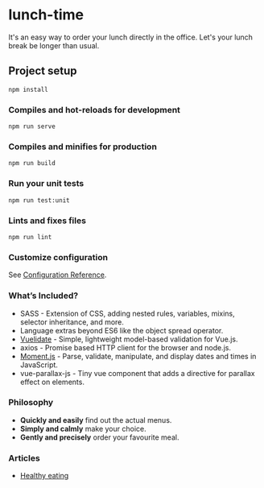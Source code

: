 # lunch-time
It's an easy way to order your lunch directly in the office. Let's your lunch break be longer than usual.

## Project setup
```
npm install
```

### Compiles and hot-reloads for development
```
npm run serve
```

### Compiles and minifies for production
```
npm run build
```

### Run your unit tests
```
npm run test:unit
```

### Lints and fixes files
```
npm run lint
```

### Customize configuration
See [Configuration Reference](https://cli.vuejs.org/config/).

### What’s Included?
- SASS - Extension of CSS, adding nested rules, variables, mixins, selector inheritance, and more.
- Language extras beyond ES6 like the object spread operator.
- [Vuelidate](https://vuelidate.js.org/) - Simple, lightweight model-based validation for Vue.js.
- axios - Promise based HTTP client for the browser and node.js. 
- [Moment.js](https://momentjs.com/) - Parse, validate, manipulate, and display dates and times in JavaScript.
- vue-parallax-js - Tiny vue component that adds a directive for parallax effect on elements.

### Philosophy
- **Quickly and easily** find out the actual menus.
- **Simply and calmly** make your choice.
- **Gently and precisely** order your favourite meal.

### Articles
- [Healthy eating](https://www.helpguide.org/articles/healthy-eating/healthy-eating.htm)
